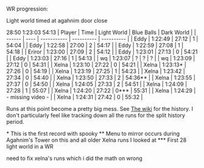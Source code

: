 WR progression:

Light world timed at agahnim door close

  28:50
1:23:03
54:13
| Player | Time      | Light World | Blue Balls | Dark World |
| ------ | ----      | ----------- | ---------- | ---------- |
| Eddy   | 1:22:49   | 27:12       | 1          | 54:04      |
| Eddy   | 1:22:58   | 27:00       | 2          | 54:17      |
| Eddy   | 1:22:59   | 27:08       | 1          | 54:18      |
| Eriror | 1:23:00   | 27:09       | 2          | 54:12      |
| Eddy   | 1:23:01   | 27:13       | 0          | 54:21      |
| Eddy   | 1:23:03   | 27:16       | 1          | 54:13      |
| wq     | 1:23:07   | ?           | ?          | ?          |
| wq     | 1:23:09   | 27:12       | 0          | 54:31      |
| Xelna  | 1:23:10   | 27:22       | 0          | 54:21      |
| Xelna  | 1:23:13\* | 27:26       | 0          | 54:19      |
| Xelna  | 1:23:19   | 27:25       | 1          | 54:23      |
| Xelna  | 1:23:42   | 27:34       | 0          | 54:40      |
| Xelna  | 1:23:50   | 27:33       | 2          | 54:36\*\*  |
| Xelna  | 1:23:55   | 27:37       | 0          | 54:50      |
| Xelna  | 1:24:05   | 27:33       | 2          | 54:51      |
| Xelna  | 1:24:09   | 27:28       | 1          | 55:07      |
| Xelna  | 1:24:20   | 27:22       | 0\*\*\*    | 55:31      |
| Xelna  | 1:24:29   | - missing video -                     |
| Xelna  | 1:24:31   | 27:42       | 0          | 55:32      |

Runs at this point become a pretty big mess. See [The wiki](https://alttp-wiki.net/index.php/Record_Progression) for the history. I don't particularly feel like tracking down all the runs for the split history period.


\* This is the first record with spooky
\*\* Menu to mirror occurs during Agahnim's Tower on this and all older Xelna runs I looked at
\*\*\* First 28 light world in a WR


need to fix xelna's runs which i did the math on wrong
